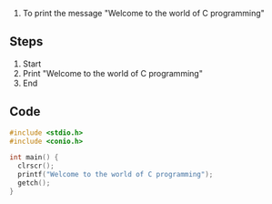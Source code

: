 1. To print the message "Welcome to the world of C programming"

## Steps
1. Start
2. Print "Welcome to the world of C programming"
3. End

## Code
```c
#include <stdio.h>
#include <conio.h>

int main() {
  clrscr();
  printf("Welcome to the world of C programming");
  getch();
}
```
